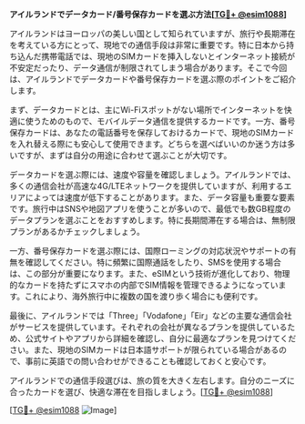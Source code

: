 **アイルランドでデータカード/番号保存カードを選ぶ方法[[TG💪+ @esim1088](https://t.me/s/esim1088)]**

アイルランドはヨーロッパの美しい国として知られていますが、旅行や長期滞在を考えている方にとって、現地での通信手段は非常に重要です。特に日本から持ち込んだ携帯電話では、現地のSIMカードを挿入しないとインターネット接続が不安定だったり、データ通信が制限されてしまう場合があります。そこで今回は、アイルランドでデータカードや番号保存カードを選ぶ際のポイントをご紹介します。

まず、データカードとは、主にWi-Fiスポットがない場所でインターネットを快適に使うためのもので、モバイルデータ通信を提供するカードです。一方、番号保存カードは、あなたの電話番号を保存しておけるカードで、現地のSIMカードを入れ替える際にも安心して使用できます。どちらを選べばいいのか迷う方は多いですが、まずは自分の用途に合わせて選ぶことが大切です。

データカードを選ぶ際には、速度や容量を確認しましょう。アイルランドでは、多くの通信会社が高速な4G/LTEネットワークを提供していますが、利用するエリアによっては速度が低下することがあります。また、データ容量も重要な要素です。旅行中はSNSや地図アプリを使うことが多いので、最低でも数GB程度のデータプランを選ぶことをおすすめします。特に長期間滞在する場合は、無制限プランがあるかチェックしましょう。

一方、番号保存カードを選ぶ際には、国際ローミングの対応状況やサポートの有無を確認してください。特に頻繁に国際通話をしたり、SMSを使用する場合は、この部分が重要になります。また、eSIMという技術が進化しており、物理的なカードを持たずにスマホの内部でSIM情報を管理できるようになっています。これにより、海外旅行中に複数の国を渡り歩く場合にも便利です。

最後に、アイルランドでは「Three」「Vodafone」「Eir」などの主要な通信会社がサービスを提供しています。それぞれの会社が異なるプランを提供しているため、公式サイトやアプリから詳細を確認し、自分に最適なプランを見つけてください。また、現地のSIMカードは日本語サポートが限られている場合があるので、事前に英語での問い合わせができることも確認しておくと安心です。

アイルランドでの通信手段選びは、旅の質を大きく左右します。自分のニーズに合ったカードを選び、快適な滞在を目指しましょう。[[TG💪+ @esim1088](https://t.me/s/esim1088)]

[[TG💪+ @esim1088](https://t.me/s/esim1088) ![Image](https://i.postimg.cc/Y0z9fWf4/image.png)]